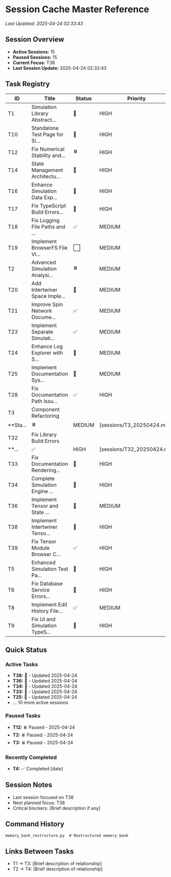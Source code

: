 # Session Cache Master Reference
*Last Updated: 2025-04-24 02:33:43*

## Session Overview
- **Active Sessions:** 15
- **Paused Sessions:** 15
- **Current Focus:** T38
- **Last Session Update:** 2025-04-24 02:33:43

## Task Registry
| ID | Title | Status | Priority | Session File |
|----|-------|--------|----------|-------------|
| T1 | Simulation Library Abstract... | 🔄 | HIGH | [sessions/T1_20250424.md] |
| T10 | Standalone Test Page for Si... | 🔄 | HIGH | [sessions/T10_20250424.md] |
| T12 | Fix Numerical Stability and... | ⏸️ | HIGH | [sessions/T12_20250424.md] |
| T14 | State Management Architectu... | 🔄 | HIGH | [sessions/T14_20250424.md] |
| T16 | Enhance Simulation Data Exp... | 🔄 | HIGH | [sessions/T16_20250424.md] |
| T17 | Fix TypeScript Build Errors... | 🔄 | HIGH | [sessions/T17_20250424.md] |
| T18 | Fix Logging File Paths and ... | ✅ | MEDIUM | [sessions/T18_20250424.md] |
| T19 | Implement BrowserFS File Vi... | ⬜ | MEDIUM | [sessions/T19_20250424.md] |
| T2 | Advanced Simulation Analysi... | ⏸️ | MEDIUM | [sessions/T2_20250424.md] |
| T20 | Add Intertwiner Space Imple... | 🔄 | MEDIUM | [sessions/T20_20250424.md] |
| T21 | Improve Spin Network Docume... | ✅ | MEDIUM | [sessions/T21_20250424.md] |
| T23 | Implement Separate Simulati... | ✅ | MEDIUM | [sessions/T23_20250424.md] |
| T24 | Enhance Log Explorer with S... | 🔄 | MEDIUM | [sessions/T24_20250424.md] |
| T25 | Implement Documentation Sys... | 🔄 | MEDIUM | [sessions/T25_20250424.md] |
| T28 | Fix Documentation Path Issu... | ✅ | HIGH | [sessions/T28_20250424.md] |
| T3 | Component Refactoring
**Sta... | ⏸️ | MEDIUM | [sessions/T3_20250424.md] |
| T32 | Fix Library Build Errors
**... | ✅ | HIGH | [sessions/T32_20250424.md] |
| T33 | Fix Documentation Rendering... | 🔄 | HIGH | [sessions/T33_20250424.md] |
| T34 | Complete Simulation Engine ... | 🔄 | HIGH | [sessions/T34_20250424.md] |
| T36 | Implement Tensor and State ... | 🔄 | MEDIUM | [sessions/T36_20250424.md] |
| T38 | Implement Intertwiner Tenso... | 🔄 | HIGH | [sessions/T38_20250424.md] |
| T39 | Fix Tensor Module Browser C... | ✅ | HIGH | [sessions/T39_20250424.md] |
| T5 | Enhanced Simulation Test Pa... | 🔄 | HIGH | [sessions/T5_20250424.md] |
| T6 | Fix Database Service Errors... | 🔄 | HIGH | [sessions/T6_20250424.md] |
| T8 | Implement Edit History File... | ✅ | MEDIUM   | [sessions/T8_20250424.md] |
| T9 | Fix UI and Simulation TypeS... | 🔄 | HIGH | [sessions/T9_20250424.md] |

## Quick Status
### Active Tasks
- **T38:** 🔄  - Updated 2025-04-24
- **T36:** 🔄  - Updated 2025-04-24
- **T34:** 🔄  - Updated 2025-04-24
- **T33:** 🔄  - Updated 2025-04-24
- **T25:** 🔄  - Updated 2025-04-24
- ... 10 more active sessions

### Paused Tasks
- **T12:** ⏸️ Paused - 2025-04-24
- **T2:** ⏸️ Paused - 2025-04-24
- **T3:** ⏸️ Paused - 2025-04-24

### Recently Completed
- **T4:** ✅ Completed [date]

## Session Notes
- Last session focused on T38
- Next planned focus: T38
- Critical blockers: [Brief description if any]

## Command History
```
memory_bank_restructure.py  # Restructured memory bank
```

## Links Between Tasks
- T1 → T3: [Brief description of relationship]
- T2 → T4: [Brief description of relationship]